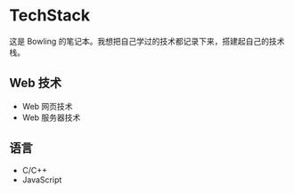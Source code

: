 # TechStack

这是 Bowling 的笔记本。我想把自己学过的技术都记录下来，搭建起自己的技术栈。

## Web 技术

* Web 网页技术
* Web 服务器技术

## 语言

* C/C++
* JavaScript
